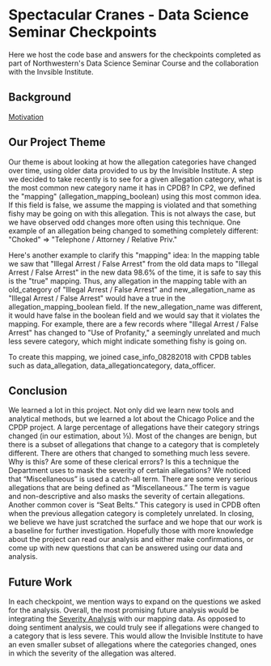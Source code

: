 # Spectacular Cranes - Data Science Seminar Checkpoints
Here we host the code base and answers for the checkpoints completed as part of Northwestern's Data Science Seminar Course and the collaboration with the Invsible Institute.

## Background
[Motivation](https://invisible.institute/police-data/)

## Our Project Theme
Our theme is about looking at how the allegation categories have changed over time, using older data provided to us by the Invisible Institute. A step we decided to take recently is to see for a given allegation category, what is the most common new category name it has in CPDB? In CP2, we defined the "mapping" (allegation_mapping_boolean) using this most common idea. If this field is false, we assume the mapping is violated and that something fishy may be going on with this allegation. This is not always the case, but we have observed odd changes more often using this technique. One example of an allegation being changed to something completely different: "Choked" => "Telephone / Attorney / Relative Priv."

Here's another example to clarify this "mapping" idea: In the mapping table we saw that "Illegal Arrest / False Arrest" from the old data maps to "Illegal Arrest / False Arrest" in the new data 98.6% of the time, it is safe to say this is the "true" mapping. Thus, any allegation in the mapping table with an old_category of "Illegal Arrest / False Arrest" and new_allegation_name as "Illegal Arrest / False Arrest" would have a true in the allegation_mapping_boolean field. If the new_allegation_name was different, it would have false in the boolean field and we would say that it violates the mapping. For example, there are a few records where "Illegal Arrest / False Arrest" has changed to "Use of Profanity," a seemingly unrelated and much less severe category, which might indicate something fishy is going on.

To create this mapping, we joined case_info_08282018 with CPDB tables such as data_allegation, data_allegationcategory, data_officer.

## Conclusion
We learned a lot in this project. Not only did we learn new tools and analytical methods, but we learned a lot about the Chicago Police and the CPDP project. A large percentage of allegations have their category strings changed (in our estimation, about ⅓). Most of the changes are benign, but there is a subset of allegations that change to a category that is completely different. There are others that changed to something much less severe. Why is this? Are some of these clerical errors? Is this a technique the Department uses to mask the severity of certain allegations? 
We noticed that “Miscellaneous” is used a catch-all term. There are some very serious allegations that are being defined as “Miscellaneous.” The term is vague and non-descriptive and also masks the severity of certain allegations. Another common cover is “Seat Belts.” This category is used in CPDB often when the previous allegation category is completely unrelated. 
In closing, we believe we have just scratched the surface and we hope that our work is a baseline for further investigation. Hopefully those with more knowledge about the project can read our analysis and either make confirmations, or come up with new questions that can be answered using our data and analysis.

## Future Work
In each checkpoint, we mention ways to expand on the questions we asked for the analysis. Overall, the most promising future analysis would be integrating the [Severity Analysis](https://docs.google.com/spreadsheets/d/1b408GPeKjiK3ZcqWACDNK19JMKTOBbPHGPO25HNHM6s/edit#gid=0) with our mapping data. As opposed to doing sentiment analysis, we could truly see if allegations were changed to a category that is less severe. This would allow the Invisible Institute to have an even smaller subset of allegations where the categories changed, ones in which the severity of the allegation was altered. 
